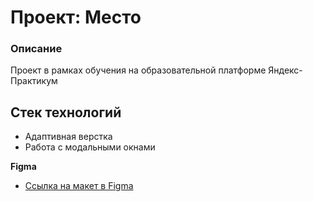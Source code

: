 # Проект: Место

### Описание
Проект в рамках обучения на образовательной платформе Яндекс-Практикум

## Стек технологий
+ Адаптивная верстка
+ Работа с модальными окнами

**Figma**

* [Ссылка на макет в Figma](https://www.figma.com/file/2cn9N9jSkmxD84oJik7xL7/JavaScript.-Sprint-4?node-id=0%3A1)

